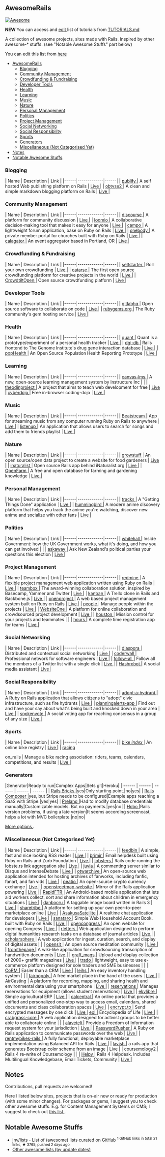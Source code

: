 <h2>
 AwesomeRails
</h2>
<p>
 <a href="https://github.com/sindresorhus/awesome">
  <img alt="Awesome" src="https://cdn.rawgit.com/sindresorhus/awesome/d7305f38d29fed78fa85652e3a63e154dd8e8829/media/badge.svg"/>
 </a>
</p>
<p>
 <strong>
  NEW
 </strong>
 You can access and
 <a href="https://github.com/ekremkaraca/awesome-rails/edit/master/TUTORIALS.md">
  edit
 </a>
 list of tutorials from
 <a href="https://github.com/ekremkaraca/awesome-rails/blob/master/TUTORIALS.md">
  TUTORIALS.md
 </a>
</p>
<p>
 A collection of awesome projects, sites made with Rails. Inspired by other awesome-* stuffs. (see "Notable Awesome Stuffs" part below)
</p>
<p>
 You can edit this list from
 <a href="https://github.com/ekremkaraca/awesome-rails/edit/master/README.md">
  here
 </a>
</p>
<ul>
 <li>
  <a href="#AwesomeRails">
   AwesomeRails
  </a>
  <ul>
   <li>
    <a href="#blogging">
     Blogging
    </a>
   </li>
   <li>
    <a href="#community-management">
     Community Management
    </a>
   </li>
   <li>
    <a href="#crowdfunding--fundraising">
     Crowdfunding & Fundraising
    </a>
   </li>
   <li>
    <a href="#developer-tools">
     Developer Tools
    </a>
   </li>
   <li>
    <a href="#health">
     Health
    </a>
   </li>
   <li>
    <a href="#learning">
     Learning
    </a>
   </li>
   <li>
    <a href="#music">
     Music
    </a>
   </li>
   <li>
    <a href="#nature">
     Nature
    </a>
   </li>
   <li>
    <a href="#personal-management">
     Personal Management
    </a>
   </li>
   <li>
    <a href="#politics">
     Politics
    </a>
   </li>
   <li>
    <a href="#project-management">
     Project Management
    </a>
   </li>
   <li>
    <a href="#social-networking">
     Social Networking
    </a>
   </li>
   <li>
    <a href="#social-responsibility">
     Social Responsibility
    </a>
   </li>
   <li>
    <a href="#sports">
     Sports
    </a>
   </li>
   <li>
    <a href="#generators">
     Generators
    </a>
   </li>
   <li>
    <a href="#miscellaneous-not-categorised-yet">
     Miscellaneous (Not Categorised Yet)
    </a>
   </li>
  </ul>
 </li>
 <li>
  <a href="#notes">
   Notes
  </a>
 </li>
 <li>
  <a href="#notable-awesome-stuffs">
   Notable Awesome Stuffs
  </a>
 </li>
</ul>
<h3>
 Blogging
</h3>
<p>
 | Name | Description | Link |
|------|-------------|------|
|
 <a href="https://github.com/publify/publify">
  publify
 </a>
 | A self hosted Web publishing platform on Rails |
 <a href="http://demo.publify.co/">
  Live
 </a>
 |
|
 <a href="https://github.com/natew/obtvse2">
  obtvse2
 </a>
 | A clean and simple markdown blogging platform on Rails |
 <a href="http://obtvse2.herokuapp.com/">
  Live
 </a>
 |
</p>
<h3>
 Community Management
</h3>
<p>
 | Name | Description | Link |
|------|-------------|------|
|
 <a href="https://github.com/discourse/discourse">
  discourse
 </a>
 | A platform for community discussion |
 <a href="http://try.discourse.org/">
  Live
 </a>
 |
|
 <a href="https://github.com/loomio/loomio">
  loomio
 </a>
 | A collaborative decision-making tool that makes it easy for anyone |
 <a href="https://www.loomio.org/">
  Live
 </a>
 |
|
 <a href="https://github.com/chloerei/campo">
  campo
 </a>
 | A lightweight forum application, base on Ruby on Rails |
 <a href="http://codecampo.com/">
  Live
 </a>
 |
|
 <a href="https://github.com/churchio/onebody">
  onebody
 </a>
 | A private member portal for churches built with Ruby on Rails |
 <a href="https://church.io/">
  Live
 </a>
 |
|
 <a href="https://github.com/calagator/calagator">
  calagator
 </a>
 | An event aggregator based in Portland, OR |
 <a href="http://calagator.org">
  Live
 </a>
 |
</p>
<h3>
 Crowdfunding & Fundraising
</h3>
<p>
 | Name | Description | Link |
|------|-------------|------|
|
 <a href="https://github.com/lockitron/selfstarter">
  selfstarter
 </a>
 | Roll your own crowdfunding |
 <a href="http://www.selfstarter.us">
  Live
 </a>
 |
|
 <a href="https://github.com/catarse/catarse">
  catarse
 </a>
 | The first open source crowdfunding platform for creative projects in the world |
 <a href="http://catarse.me/">
  Live
 </a>
 |
|
 <a href="https://github.com/Crowdtilt/CrowdtiltOpen">
  CrowdtiltOpen
 </a>
 | Open source crowdfunding platform |
 <a href="http://open.crowdtilt.com/">
  Live
 </a>
 |
</p>
<h3>
 Developer Tools
</h3>
<p>
 | Name | Description | Link |
|------|-------------|------|
|
 <a href="https://github.com/gitlabhq/gitlabhq">
  gitlabhq
 </a>
 | Open source software to collaborate on code |
 <a href="https://gitlab.com/gitlab-org/gitlab-ce/">
  Live
 </a>
 |
|
 <a href="https://github.com/rubygems/rubygems.org">
  rubygems.org
 </a>
 | The Ruby community's gem hosting service |
 <a href="https://rubygems.org/">
  Live
 </a>
 |
</p>
<h3>
 Health
</h3>
<p>
 | Name | Description | Link |
|------|-------------|------|
|
 <a href="https://github.com/jdjkelly/quant">
  quant
 </a>
 | Quant is a prototype/experiment of a personal health tracker |
 <a href="http://www.getquant.com">
  Live
 </a>
 |
|
 <a href="https://github.com/genome/dgi-db">
  dgi-db
 </a>
 | Rails frontend to The Genome Institute's drug gene interaction database |
 <a href="http://dgidb.genome.wustl.edu/">
  Live
 </a>
 |
|
 <a href="https://github.com/pophealth/popHealth">
  popHealth
 </a>
 | An Open Source Population Health Reporting Prototype |
 <a href="http://projectpophealth.org/">
  Live
 </a>
 |
</p>
<h3>
 Learning
</h3>
<p>
 | Name | Description | Link |
|------|-------------|------|
|
 <a href="https://github.com/instructure/canvas-lms">
  canvas-lms
 </a>
 | A new, open-source learning management system by Instructure Inc | |
|
 <a href="https://github.com/TheOdinProject/theodinproject">
  theodinproject
 </a>
 | A project that aims to teach web development for free |
 <a href="http://www.theodinproject.com/">
  Live
 </a>
 |
 <a href="https://github.com/JonJagger/cyber-dojo">
  cyberdojo
 </a>
 | Free in-browser coding-dojo |
 <a href="http://cyber-dojo.org/">
  Live
 </a>
 |
</p>
<h3>
 Music
</h3>
<p>
 | Name | Description | Link |
|------|-------------|------|
|
 <a href="https://github.com/Darep/Beatstream">
  Beatstream
 </a>
 | App for streaming music from any computer running Ruby on Rails to anywhere |
 <a href="http://www.beatstream.fi/">
  Live
 </a>
 |
|
 <a href="https://github.com/ooofinooo/listenup">
  listenup
 </a>
 | An application that allows users to search for songs and add them to friends playlist |
 <a href="http://listenup-songshare.herokuapp.com/">
  Live
 </a>
 |
</p>
<h3>
 Nature
</h3>
<p>
 | Name | Description | Link |
|------|-------------|------|
|
 <a href="https://github.com/Growstuff/growstuff">
  growstuff
 </a>
 | An open source/open data project to create a website for food gardeners |
 <a href="http://growstuff.org/">
  Live
 </a>
 |
|
 <a href="https://github.com/inaturalist/inaturalist">
  inaturalist
 </a>
 | Open source Rails app behind iNaturalist.org |
 <a href="http://www.inaturalist.org">
  Live
 </a>
 |
|
 <a href="https://github.com/openfarmcc/OpenFarm">
  OpenFarm
 </a>
 | A free and open database for farming and gardening knowledge |
 <a href="https://openfarm.cc/">
  Live
 </a>
 |
</p>
<h3>
 Personal Management
</h3>
<p>
 | Name | Description | Link |
|------|-------------|------|
|
 <a href="https://github.com/TracksApp/tracks">
  tracks
 </a>
 | A "Getting Things Done" application |
 <a href="http://www.getontracks.org/">
  Live
 </a>
 |
|
 <a href="https://github.com/hummingbird-me/hummingbird">
  hummingbird
 </a>
 | A modern anime discovery platform that helps you track the anime you're watching, discover new anime and socialize with other fans |
 <a href="https://hummingbird.me/">
  Live
 </a>
 |
</p>
<h3>
 Politics
</h3>
<p>
 | Name | Description | Link |
|------|-------------|------|
|
 <a href="https://github.com/alphagov/whitehall">
  whitehall
 </a>
 | Inside Government: how the UK Government works, what it's doing, and how you can get involved | |
|
 <a href="https://github.com/askaway/askaway">
  askaway
 </a>
 | Ask New Zealand's political parties your questions this election |
 <a href="https://nzelection.askaway.org.nz/">
  Live
 </a>
 |
</p>
<h3>
 Project Management
</h3>
<p>
 | Name | Description | Link |
|------|-------------|------|
|
 <a href="https://github.com/edavis10/redmine">
  redmine
 </a>
 | A flexible project management web application written using Ruby on Rails |
 <a href="http://demo.redmine.org/">
  Live
 </a>
 |
|
 <a href="https://github.com/teambox/teambox">
  teambox
 </a>
 | The award-winning collaboration solution, inspired by Basecamp, Yammer and Twitter |
 <a href="https://redbooth.com/">
  Live
 </a>
 |
|
 <a href="https://github.com/somlor/kanban">
  kanban
 </a>
 | A Trello clone in Rails and Backbone.js |
 <a href="http://kanban.seanomlor.com/">
  Live
 </a>
 |
|
 <a href="https://github.com/opf/openproject">
  openproject
 </a>
 | A web based project management system built on Ruby on Rails |
 <a href="https://openproject-demo.org/">
  Live
 </a>
 |
|
 <a href="https://github.com/netguru/people">
  people
 </a>
 | Manage people within the projects |
 <a href="https://www.netguru.co/opensource">
  Live
 </a>
 |
|
 <a href="https://github.com/AgileVentures/WebsiteOne">
  WebsiteOne
 </a>
 | A platform for online collaboration and crowdsourced project development |
 <a href="http://www.agileventures.org/">
  Live
 </a>
 |
|
 <a href="https://github.com/houston/houston-core">
  houston
 </a>
 | Mission control for your projects and teammates | |
|
 <a href="https://github.com/defactosoftware/hours">
  hours
 </a>
 | A complete time registration app for teams |
 <a href="https://happyhours.io">
  Live
 </a>
 |
</p>
<h3>
 Social Networking
</h3>
<p>
 | Name | Description | Link |
|------|-------------|------|
|
 <a href="https://github.com/diaspora/diaspora">
  diaspora
 </a>
 | Distributed and contextual social networking |
 <a href="https://diasporafoundation.org/">
  Live
 </a>
 |
|
 <a href="https://github.com/assemblymade/coderwall">
  coderwall
 </a>
 | Professional network for software engineers |
 <a href="https://coderwall.com/">
  Live
 </a>
 |
|
 <a href="https://github.com/codeforamerica/follow-all">
  follow-all
 </a>
 | Follow all the members of a Twitter list with a single click |
 <a href="http://follow-all.herokuapp.com/">
  Live
 </a>
 |
|
 <a href="https://github.com/rysmith/hashrobot">
  Hashrobot
 </a>
 | A social media assistant |
 <a href="http://www.hashrobot.com/">
  Live
 </a>
 |
</p>
<h3>
 Social Responsibility
</h3>
<p>
 | Name | Description | Link |
|------|-------------|------|
|
 <a href="https://github.com/codeforamerica/adopt-a-hydrant">
  adopt-a-hydrant
 </a>
 | A Ruby on Rails application that allows citizens to "adopt" civic infrastructure, such as fire hydrants |
 <a href="http://adopt-a-hydrant.herokuapp.com/">
  Live
 </a>
 |
|
 <a href="https://github.com/openaustralia/planningalerts">
  planningalerts-app
 </a>
 | Find out and have your say about what's being built and knocked down in your area |
 <a href="http://www.planningalerts.org.au/application">
  Live
 </a>
 |
|
 <a href="https://github.com/Spokenvote/spokenvote">
  spokenvote
 </a>
 | A social voting app for reaching consensus in a group of any size |
 <a href="http://www.spokenvote.org">
  Live
 </a>
 |
</p>
<h3>
 Sports
</h3>
<p>
 | Name | Description | Link |
|------|-------------|------|
|
 <a href="https://github.com/bikeindex/bike_index">
  bike
  <em>
   index
  </em>
 </a>
 | An online bike registry |
 <a href="https://bikeindex.org/">
  Live
 </a>
 |
|
 <a href="https://github.com/scottwillson/racing_on_rails">
  racing
 </a>
</p>
on_rails
| Manage a bike racing association: riders, teams, calendars, competitions, and results |
<a href="http://racingonrails.rocketsurgeryllc.com/">
 Live
</a>
|
<h3>
 Generators
</h3>
<p>
 |Generator|Ready to run|Complex Apps|Sets git|Heroku|
| ------ | ------ | ------ | ------ | ------ |
|
 <a href="http://www.railsbricks.net/">
  Rails Bricks
 </a>
 |yes|Only starting point.|no|yes|
|
 <a href="https://github.com/RailsApps/rails-composer">
  Rails Composer
 </a>
 |yes, but Stripe needs to be configured|Example apps reaching a SaaS with Stripe.|yes|yes|
|
 <a href="http://prelang.com/">
  Prelang
 </a>
 |Had to modify database credentials manually|Customizable models. But no payments.|yes|no|
|
 <a href="http://www.hobocentral.net/">
  Hobo
 </a>
 |Rails version problems, if using a late version|It seems according screencast, helps a lot with MVC boilerplate.|no|no|
</p>
<p>
 <a href="http://railsapps.github.io/rails-application-templates.html">
  More options
 </a>
 .
</p>
<h3>
 Miscellaneous (Not Categorised Yet)
</h3>
<p>
 | Name | Description | Link |
|------|-------------|------|
|
 <a href="https://github.com/feedbin/feedbin">
  feedbin
 </a>
 | A simple, fast and nice looking RSS reader |
 <a href="https://feedbin.com">
  Live
 </a>
 |
|
 <a href="https://github.com/ivaldi/brimir">
  brimir
 </a>
 | Email helpdesk built using Ruby on Rails and Zurb Foundation |
 <a href="http://demo.getbrimir.com/">
  Live
 </a>
 |
|
 <a href="https://github.com/jcs/lobsters">
  lobsters
 </a>
 | Rails code running the lobste.rs link aggregation site |
 <a href="https://lobste.rs">
  Live
 </a>
 |
|
 <a href="https://github.com/phusion/juvia">
  juvia
 </a>
 | A commenting server similar to Disqus and IntenseDebate |
 <a href="http://juvia-demo.phusion.nl/">
  Live
 </a>
 |
|
 <a href="https://github.com/otwcode/otwarchive">
  otwarchive
 </a>
 | An open-source web application intended for hosting archives of fanworks, including fanfic, fanart, and fan vids |
 <a href="http://archiveofourown.org/">
  Live
 </a>
 |
|
 <a href="https://github.com/peatio/peatio">
  peatio
 </a>
 | An open-source crypto currency exchange |
 <a href="https://peatio.com/">
  Live
 </a>
 |
|
 <a href="https://github.com/openstreetmap/openstreetmap-website">
  openstreetmap-website
 </a>
 | Mirror of the Rails application powering |
 <a href="http://www.openstreetmap.org">
  Live
 </a>
 |
|
 <a href="https://github.com/rapidftr/RapidFTR">
  RapidFTR
 </a>
 | An Android-based mobile application that lets aid workers collect, sort and share information about children in emergency situations |
 <a href="http://www.rapidftr.com/">
  Live
 </a>
 |
|
 <a href="https://github.com/r888888888/danbooru">
  danbooru
 </a>
 | A taggable image board written in Rails 3 |
 <a href="http://testbooru.donmai.us">
  Live
 </a>
 |
|
 <a href="https://github.com/sharetribe/sharetribe">
  sharetribe
 </a>
 | A platform for setting up your own peer-to-peer marketplace online |
 <a href="https://www.sharetribe.com">
  Live
 </a>
 |
|
 <a href="https://github.com/codefirst/AsakusaSatellite">
  AsakusaSatellite
 </a>
 | A realtime chat application for developers |
 <a href="http://www.codefirst.org/AsakusaSatellite/">
  Live
 </a>
 |
|
 <a href="https://github.com/kaznum/sanataro">
  sanataro
 </a>
 | Simple Web Household Account Book. built with Ruby on Rails |
 <a href="http://sanataro.herokuapp.com">
  Live
 </a>
 |
|
 <a href="https://github.com/sunlightlabs/opencongress">
  opencongress
 </a>
 | An open website for opening Congress |
 <a href="https://www.opencongress.org/">
  Live
 </a>
 |
|
 <a href="https://github.com/rletters/rletters">
  rletters
 </a>
 | Web application designed to perform digital humanities research tasks on a database of journal articles |
 <a href="http://www.rletters.net">
  Live
 </a>
 |
|
 <a href="https://github.com/psu-stewardship/scholarsphere">
  scholarsphere
 </a>
 | A web application for ingest, curation, search, and display of digital assets | |
|
 <a href="https://github.com/danbartlett/opensit">
  opensit
 </a>
 | An open source meditation community |
 <a href="http://opensit.com">
  Live
 </a>
 |
|
 <a href="https://github.com/benwbrum/fromthepage">
  fromthepage
 </a>
 | A wiki-like application for crowdsourcing transcription of handwritten documents |
 <a href="http://beta.fromthepage.com/">
  Live
 </a>
 |
|
 <a href="https://github.com/dankleiman/graff_mags">
  graff_mags
 </a>
 | Upload and display collection of 2000+ graffiti magazines |
 <a href="http://graffmags.herokuapp.com/">
  Live
 </a>
 |
|
 <a href="https://github.com/Jellyfishboy/trado">
  trado
 </a>
 |  lightweight, easy to use e-commerce platform designed for sole traders and SME businesses | |
|
 <a href="https://github.com/SIGIRE/CoRM">
  CoRM
 </a>
 | Easier than a CRM |
 <a href="http://www.corm.fr">
  Live
 </a>
 |
|
 <a href="https://github.com/leihs/leihs">
  leihs
 </a>
 | An easy inventory handling system | |
|
 <a href="https://github.com/fairmondo/fairmondo">
  fairnopoly
 </a>
 | A free market place in the hand of the users |
 <a href="https://www.fairmondo.de/">
  Live
 </a>
 |
|
 <a href="https://github.com/HabitatMap/AirCasting">
  AirCasting
 </a>
 | A platform for recording, mapping, and sharing health and environmental data using your smartphone |
 <a href="http://aircasting.org">
  Live
 </a>
 |
|
 <a href="https://github.com/YaleSTC/reservations">
  reservations
 </a>
 | Manages reservations for equipment (allows student reservations) |
 <a href="http://yalestc.github.io/reservations/">
  Live
 </a>
 |
|
 <a href="https://github.com/ekylibre/ekylibre">
  ekylibre
 </a>
 | Simple agricultural ERP |
 <a href="http://ekylibre.org">
  Live
 </a>
 |
|
 <a href="https://github.com/ets-berkeley-edu/calcentral">
  calcentral
 </a>
 | An online portal that provides a unified and personalized one-stop way to access email, calendars, shared documents and class collaboration spaces |
 <a href="https://calcentral.berkeley.edu">
  Live
 </a>
 |
|
 <a href="https://github.com/encrypt-to/encrypt.to">
  encrypt.to
 </a>
 | Send encrypted messages by one click |
 <a href="https://encrypt.to/">
  Live
 </a>
 |
 <a href="https://github.com/EOL/eol">
  eol
 </a>
 | Encyclopedia of Life |
 <a href="http://eol.org/">
  Live
 </a>
 |
|
 <a href="https://github.com/riseuplabs/crabgrass-core">
  crabgrass-core
 </a>
 | A web application designed for activist groups to be better able to collaborate online | |
|
 <a href="https://github.com/mysociety/alaveteli">
  alaveteli
 </a>
 | Provide a Freedom of Information request system for your jurisdiction |
 <a href="http://alaveteli.org">
  Live
 </a>
 |
|
 <a href="https://github.com/pglombardo/PasswordPusher">
  PasswordPusher
 </a>
 | A Ruby on Rails application to communicate passwords over the web |
 <a href="https://pwpush.com/">
  Live
 </a>
 |
|
 <a href="https://github.com/balanced/rentmybikes-rails">
  rentmybikes-rails
 </a>
 | A fully functional, deployable marketplace implementation using Balanced API for Rails |
 <a href="http://rails.rentmybike.co/">
  Live
 </a>
 |
|
 <a href="https://github.com/mquan/lavish">
  lavish
 </a>
 | a rails app that generates Bootstrap color scheme from an image |
 <a href="http://www.lavishbootstrap.com/">
  Live
 </a>
 |
|
 <a href="https://github.com/Coursemology/coursemology2">
  coursemology2
 </a>
 | Rails 4 re-write of Coursemology | |
|
 <a href="https://github.com/scott/helpy">
  Helpy
 </a>
 | Rails 4 Helpdesk. Includes Multilingual Knowledgebase, Email Tickets, Community |
 <a href="http://helpy.io">
  Live
 </a>
 |
</p>
<h2>
 Notes
</h2>
<p>
 Contributions, pull requests are welcomed!
</p>
<p>
 Here I listed below sites, projects that is on-air now or ready for production (with some minor changes). For packages or gems, I suggest you to check other awesome stuffs. E.g. for Content Management Systems or CMS; I suggest to check out
 <a href="https://github.com/Sdogruyol/awesome-ruby#cms">
  this list
 </a>
 .
</p>
<h2>
 Notable Awesome Stuffs
</h2>
<ul>
 <li>
  <a href="https://github.com/jnv/lists">
   jnv/lists
  </a>
  - List of (awesome) lists curated on GitHub
  <sup>
   1 GitHub links in total 21 links, &#9733 3765, pushed 2 days ago
  </sup>
 </li>
 <li>
  <a href="https://github.com/search?utf8=%E2%9C%93&q=awesome+list+sort%3Aupdated&type=Repositories&ref=searchresults">
   Other awesome lists (by update dates)
  </a>
 </li>
</ul>
